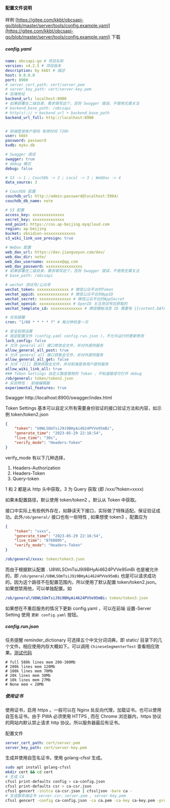 
#### 配置文件说明

样例 [https://gitee.com/kkbt/obcsapi-go/blob/master/server/tools/config.example.yaml](https://gitee.com/kkbt/obcsapi-go/blob/master/server/tools/config.example.yaml) 下载

##### config.yaml

```yaml
name: obcsapi-go # 项目名称
version: v4.2.5 # 项目版本
description: by kkbt # 描述
host: 0.0.0.0 
port: 8900
# server_cert_path: cert/server.pem
# server_key_path: cert/server-key.pem
# 后端地址 
backend_url: localhost:8900
# 如果部署在二级目录，需求填写这个，否则 Swagger 错误，不使用无需关注
# backend_base_path: /obcsapi
# http(s):// + backend_url + backend_base_path
backend_url_full: http://localhost:8900


# 前端登录账户密码 有效时间 720h
user: kkbt 
password: password
kvdb: mykv.db

# Swagger 调试
swagger: true
# debug 模式
debug: false

# S3 -> 1 ; CouchDb -> 2 ; Local -> 3 ; WebDav -> 4
data_source: 3

# CouchDb 配置
couchdb_url: http://admin:password@localhost:5984/
couchdb_db_name: note

# S3 配置
access_key: xxxxxxxxxxxxxx
secret_key: xxxxxxxxxxxxxx
end_point: https://cos.ap-beijing.myqcloud.com
region: ap-beijing
bucket: obsidion-xxxxxxxxxxxxxx
s3_wiki_link_use_presign: true

# WeDav 配置
web_dav_url: https://dav.jianguoyun.com/dav/
web_dav_dir: note/
web_dav_username: xxxxxxx@qq.com
web_dav_password: xxxxxxxxxxxxxxxx
# 如果部署在二级目录，需求填写这个，否则 Swagger 错误，不使用无需关注
# base_path: /obcsapi

# wechat 测试号/公众号
wechat_token: xxxxxxxxxxxxxx # 微信公众平台的Token
wechat_appid: xxxxxxxxxxxxxx # 微信公众平台的AppID
wechat_secret: xxxxxxxxxxxxxx # 微信公众平台的AppSecret
wechat_openid: xxxxxxxxxxxxxx # OpenID 关注测试号后获取的
wechat_template_id: xxxxxxxxxxxxxx # 微信模板消息 ID 需要有 {{content.DATA}}

# 任务提醒
cron: "1/60 * * * * ?" # 每分钟检查一次 

# 安全权限设置 
# 锁定配置文件 (config.yaml config.run.json )，不允许运行时更新修改
lock_config: false
# 允许 general all 接口修改全文件，并对外提供服务
allow_general_all_post: true
# 允许 general all 接口获取全文件，并对外提供服务
allow_general_all_get: false
# 允许 ![[]] 替换获取全文件，并对前端登录用户提供服务
allow_wiki_link_all: true
### Token Settings 自定义路径使用的 Token ，不知道路径可打开 debug 
/ob/general: token/token2.json
# 实验特性： 前端编辑器
experimental_features: true

```

Swagger http://localhost:8900/swagger/index.html

Token Settings 基本可以自定义所有需要身份验证的接口验证方法和内容，如示例 token/token2.json

```json
{
    "token": "U8WLSOmTsiJ9i9BHyAi4624PVVe95mBi",
    "generate_time": "2023-05-29 22:16:54",
    "live_time": "30s",
    "verify_mode": "Headers-Token"
}
```

verify_mode 有以下几种选择，

1. Headers-Authorization 
2. Headers-Token
3. Query-token

1 和 2 都是从 http 头中获取，3 为 Query 获取 (即 /xxx/?token=xxxx)

如果未配置路径，默认使用 token/token2 。默认从 Token 中获取。

接口中实际上有些例外存在，如静读天下接口，实际做了特殊适配。保证验证成功。此外`/ob/general/` 接口也有一些特性 , 如果想使 token3  ，配置应为

```json
{
    "token": "xxxx",
    "generate_time": "2023-05-29 22:16:54",
    "live_time": "876000h",
    "verify_mode": "Headers-Token"
}
```

```yaml
/ob/general/xxxx: token/token3.json
```

而由于根据默认配置 . U8WLSOmTsiJ9i9BHyAi4624PVVe95mBi 也是被允许的，即 `/ob/general/U8WLSOmTsiJ9i9BHyAi4624PVVe95mBi` 也是可以请求成功的。因为这个路径不在配置范围内，所以使用了默认配置 token/token2.json。 如果想禁用他，可以单独配置。如 

```yaml
/ob/general/U8WLSOmTsiJ9i9BHyAi4624PVVe95mBi: token/token3.json
```

如果想在不重启服务的情况下更新 config.yaml ，可以在前端 设置-Server Setting 使用 `更新 config.yaml` 按钮。

##### config.run.json

任务提醒 reminder_dictionary 可选择五个中文分词词典，即 static/ 目录下的几个文件。相应使用内存大概如下。可以调用 `ChineseSegmenterTest` 查看相应效果。[测试代码](segmenter.md)

```
# full 580k lines mem 200-300Mb
# 200k lines mem 120Mb
# 100k lines mem 70Mb
# 20k lines mem 30Mb
# 10k lines mem 27Mb
# None mem < 20Mb
```

##### 使用证书

使用证书，启用 https 。一般可以在 Nginx 处反向代理，加载证书。也可以使用自签名证书。由于 PWA 必须使用 HTTPS , 而在 Chrome 浏览器内，https 协议的网站内默认禁止请求 http 协议。所以服务器最后有证书。

配置文件

```yaml
server_cert_path: cert/server.pem
server_key_path: cert/server-key.pem
```

生成并使用自签名证书，使用 golang-cfssl 生成。

```bash
sudo apt install golang-cfssl 
mkdir cert && cd cert
# 生成 CA
cfssl print-defaults config > ca-config.json
cfssl print-defaults csr > ca-csr.json
cfssl gencert -initca ca-csr.json | cfssljson -bare ca -
# 生成服务端证书 server.csr，server.pem , server-key.pem
cfssl gencert -config ca-config.json -ca ca.pem -ca-key ca-key.pem -profile www ca-csr.json | cfssljson -bare server
```